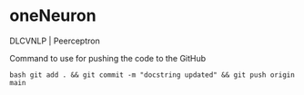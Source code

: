 # oneNeuron
DLCVNLP | Peerceptron

Command to use for pushing the code to the GitHub

`
bash
git add . && git commit -m "docstring updated" && git push origin main
`